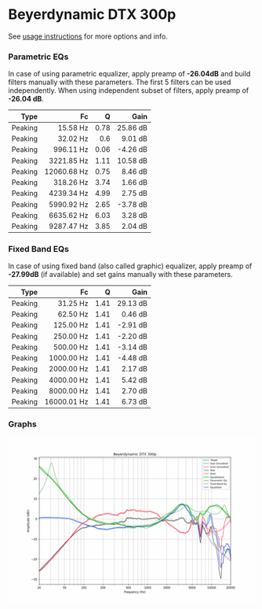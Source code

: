 # Beyerdynamic DTX 300p
See [usage instructions](https://github.com/jaakkopasanen/AutoEq#usage) for more options and info.

### Parametric EQs
In case of using parametric equalizer, apply preamp of **-26.04dB** and build filters manually
with these parameters. The first 5 filters can be used independently.
When using independent subset of filters, apply preamp of **-26.04 dB**.

| Type    | Fc          |    Q | Gain     |
|--------:|------------:|-----:|---------:|
| Peaking | 15.58 Hz    | 0.78 | 25.86 dB |
| Peaking | 32.02 Hz    | 0.6  | 9.01 dB  |
| Peaking | 996.11 Hz   | 0.06 | -4.26 dB |
| Peaking | 3221.85 Hz  | 1.11 | 10.58 dB |
| Peaking | 12060.68 Hz | 0.75 | 8.46 dB  |
| Peaking | 318.26 Hz   | 3.74 | 1.66 dB  |
| Peaking | 4239.34 Hz  | 4.99 | 2.75 dB  |
| Peaking | 5990.92 Hz  | 2.65 | -3.78 dB |
| Peaking | 6635.62 Hz  | 6.03 | 3.28 dB  |
| Peaking | 9287.47 Hz  | 3.85 | 2.04 dB  |

### Fixed Band EQs
In case of using fixed band (also called graphic) equalizer, apply preamp of **-27.99dB**
(if available) and set gains manually with these parameters.

| Type    | Fc          |    Q | Gain     |
|--------:|------------:|-----:|---------:|
| Peaking | 31.25 Hz    | 1.41 | 29.13 dB |
| Peaking | 62.50 Hz    | 1.41 | 0.46 dB  |
| Peaking | 125.00 Hz   | 1.41 | -2.91 dB |
| Peaking | 250.00 Hz   | 1.41 | -2.20 dB |
| Peaking | 500.00 Hz   | 1.41 | -3.14 dB |
| Peaking | 1000.00 Hz  | 1.41 | -4.48 dB |
| Peaking | 2000.00 Hz  | 1.41 | 2.17 dB  |
| Peaking | 4000.00 Hz  | 1.41 | 5.42 dB  |
| Peaking | 8000.00 Hz  | 1.41 | 2.70 dB  |
| Peaking | 16000.01 Hz | 1.41 | 6.73 dB  |

### Graphs
![](./Beyerdynamic%20DTX%20300p.png)